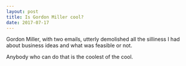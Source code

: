 ```yaml
---
layout: post
title: Is Gordon Miller cool?
date: 2017-07-17
---
```


<p>Gordon Miller, with two emails, utterly demolished all the silliness I had about business ideas and what was feasible or not.</p><p>Anybody who can do that is the coolest of the cool.</p>
